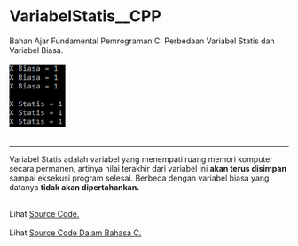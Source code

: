 # VariabelStatis__CPP
Bahan Ajar Fundamental Pemrograman C: Perbedaan Variabel Statis dan Variabel Biasa.<br><br>
<img src="https://github.com/RizkyKhapidsyah/VariabelStatis__CPP/blob/master/Results/001.PNG"><br><br>
 
 ---
 Variabel Statis adalah variabel yang menempati ruang memori komputer secara permanen, artinya nilai terakhir dari variabel
 ini <b>akan terus disimpan</b> sampai eksekusi program selesai. Berbeda dengan variabel biasa yang datanya <b>tidak akan 
 dipertahankan.</b><br><br>
 
 Lihat <a href="https://github.com/RizkyKhapidsyah/VariabelStatis__CPP/blob/master/Source.cpp">Source Code.</a><br><br>
 Lihat <a href="https://github.com/RizkyKhapidsyah/VariabelStatis__C/blob/master/Source.c">Source Code Dalam Bahasa C.</a>

